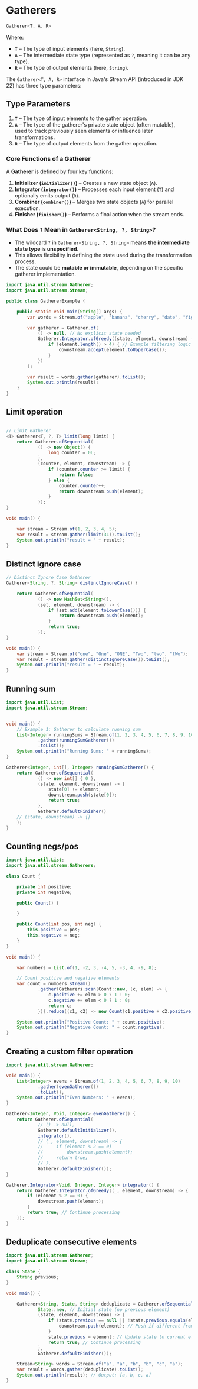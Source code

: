 # Gatherers


```java
Gatherer<T, A, R>
```

Where:

- **`T`** – The type of input elements (here, `String`).
- **`A`** – The intermediate state type (represented as `?`, meaning it can be any type).
- **`R`** – The type of output elements (here, `String`).


The `Gatherer<T, A, R>` interface in Java's Stream API (introduced in JDK 22) has three type parameters:  

## Type Parameters

1. **`T`** – The type of input elements to the gather operation.  
2. **`A`** – The type of the gatherer's private state object (often mutable),  
   used to track previously seen elements or influence later transformations.  
4. **`R`** – The type of output elements from the gather operation.  

### Core Functions of a Gatherer

A **Gatherer** is defined by four key functions:

1. **Initializer (`initializer()`)** – Creates a new state object (`A`).  
2. **Integrator (`integrator()`)** – Processes each input element (`T`) and optionally emits output (`R`).  
3. **Combiner (`combiner()`)** – Merges two state objects (`A`) for parallel execution.  
4. **Finisher (`finisher()`)** – Performs a final action when the stream ends.  



### **What Does `?` Mean in `Gatherer<String, ?, String>`?**
- The wildcard `?` in `Gatherer<String, ?, String>` means **the intermediate state type is unspecified**.
- This allows flexibility in defining the state used during the transformation process.
- The state could be **mutable or immutable**, depending on the specific gatherer implementation.

```java
import java.util.stream.Gatherer;
import java.util.stream.Stream;

public class GathererExample {

    public static void main(String[] args) {
        var words = Stream.of("apple", "banana", "cherry", "date", "fig", "grape", "kiwi");

        var gatherer = Gatherer.of(
            () -> null, // No explicit state needed
            Gatherer.Integrator.ofGreedy((state, element, downstream) -> {
                if (element.length() > 4) { // Example filtering logic
                    downstream.accept(element.toUpperCase());
                }
            })
        );

        var result = words.gather(gatherer).toList();
        System.out.println(result);
    }
}
```


## Limit operation

```java

// Limit Gatherer
<T> Gatherer<T, ?, T> limit(long limit) {
    return Gatherer.ofSequential(
            () -> new Object() {
                long counter = 0L;
            },
            (counter, element, downstream) -> {
                if (counter.counter >= limit) {
                    return false;
                } else {
                    counter.counter++;
                    return downstream.push(element);
                }
            });
}

void main() {

    var stream = Stream.of(1, 2, 3, 4, 5);
    var result = stream.gather(limit(3L)).toList();
    System.out.println("result = " + result);
}
```


## Distinct ignore case


```java
// Distinct Ignore Case Gatherer
Gatherer<String, ?, String> distinctIgnoreCase() {

    return Gatherer.ofSequential(
            () -> new HashSet<String>(),
            (set, element, downstream) -> {
                if (set.add(element.toLowerCase())) {
                    return downstream.push(element);
                }
                return true;
            });
}

void main() {
    var stream = Stream.of("one", "One", "ONE", "Two", "two", "tWo");
    var result = stream.gather(distinctIgnoreCase()).toList();
    System.out.println("result = " + result);
}
```





## Running sum

```java
import java.util.List;
import java.util.stream.Stream;


void main() {
    // Example 1: Gatherer to calculate running sum
    List<Integer> runningSums = Stream.of(1, 2, 3, 4, 5, 6, 7, 8, 9, 10)
            .gather(runningSumGatherer())
            .toList();
    System.out.println("Running Sums: " + runningSums);
}

Gatherer<Integer, int[], Integer> runningSumGatherer() {
    return Gatherer.ofSequential(
            () -> new int[] { 0 },
            (state, element, downstream) -> {
                state[0] += element;
                downstream.push(state[0]);
                return true;
            },
            Gatherer.defaultFinisher()
    // (state, downstream) -> {}
    );
}
```

## Counting negs/pos

```java
import java.util.List;
import java.util.stream.Gatherers;

class Count {

    private int positive;
    private int negative;

    public Count() {

    }

    public Count(int pos, int neg) {
        this.positive = pos;
        this.negative = neg;
    }
}

void main() {

    var numbers = List.of(1, -2, 3, -4, 5, -3, 4, -9, 8);

    // Count positive and negative elements
    var count = numbers.stream()
            .gather(Gatherers.scan(Count::new, (c, elem) -> {
                c.positive += elem > 0 ? 1 : 0;
                c.negative += elem < 0 ? 1 : 0;
                return c;
            })).reduce((c1, c2) -> new Count(c1.positive + c2.positive, c1.negative + c2.negative)).get();

    System.out.println("Positive Count: " + count.positive);
    System.out.println("Negative Count: " + count.negative);
}
```

## Creating a custom filter operation

```java
import java.util.stream.Gatherer;

void main() {
    List<Integer> evens = Stream.of(1, 2, 3, 4, 5, 6, 7, 8, 9, 10)
            .gather(evenGatherer())
            .toList();
    System.out.println("Even Numbers: " + evens);
}

Gatherer<Integer, Void, Integer> evenGatherer() {
    return Gatherer.ofSequential(
            // () -> null,
            Gatherer.defaultInitializer(),
            integrator(),
            // (_, element, downstream) -> {
            //     if (element % 2 == 0)
            //         downstream.push(element);
            //     return true;
            // },
            Gatherer.defaultFinisher());
}

Gatherer.Integrator<Void, Integer, Integer> integrator() {
    return Gatherer.Integrator.ofGreedy((_, element, downstream) -> {
        if (element % 2 == 0) {
            downstream.push(element);
        }
        return true; // Continue processing
    });
}
```



## Deduplicate consecutive elements

```java
import java.util.stream.Gatherer;
import java.util.stream.Stream;

class State {
    String previous;
}

void main() {

    Gatherer<String, State, String> deduplicate = Gatherer.ofSequential(
            State::new, // Initial state (no previous element)
            (state, element, downstream) -> {
                if (state.previous == null || !state.previous.equals(element)) {
                    downstream.push(element); // Push if different from previous
                }
                state.previous = element; // Update state to current element
                return true; // Continue processing
            },
            Gatherer.defaultFinisher());

    Stream<String> words = Stream.of("a", "a", "b", "b", "c", "a");
    var result = words.gather(deduplicate).toList();
    System.out.println(result); // Output: [a, b, c, a]
}
```
